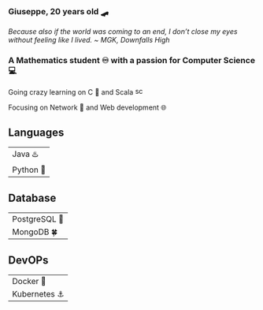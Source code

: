 <html>
  <head>
    <meta charset="UTF-8">
  </head>
  <body>
    <h3>Giuseppe, 20 years old 🛹 </h3>
    <i>Because also if the world was coming to an end, I don’t close my eyes without feeling like I lived. ~ MGK, Downfalls High</i>
    <h3>A Mathematics student ♾️ with a passion for Computer Science 💻</h3>
    <p> Going crazy learning on C 💾 and Scala <a href="https://emoji.gg/emoji/6300-scala">
        <img src="https://cdn3.emoji.gg/emojis/6300-scala.png" width="16px" height="16px" alt="scala">
      </a>
    </p>
    <p>Focusing on Network 🛜 and Web development 🌐</p>
    <h2>Languages </h2>
    <table>
      <tbody>
        <tr>
          <td>Java ♨️</td>
        </tr>
        <tr>
          <td>Python 🐍</td>
        </tr>
      </tbody>
    </table>
    <h2>Database </h2>
    <table>
      <tbody>
        <tr>
          <td>PostgreSQL 🐬</td>
        </tr>
        <tr>
          <td>MongoDB 🍀</td>
        </tr>
      </tbody>
    </table>
    <h2>DevOPs </h2>
    <table>
      <tbody>
        <tr>
          <td>Docker 🐋</td>
        </tr>
        <tr>
          <td>Kubernetes ⚓</td>
        </tr>
      </tbody>
    </table>
